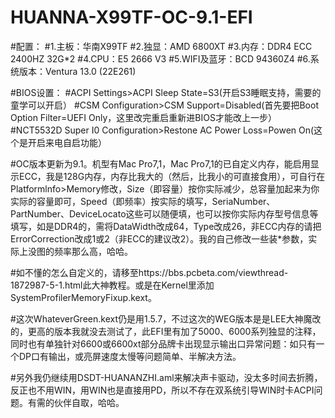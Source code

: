 # HUANNA-X99TF-OC-9.1-EFI
#配置：
#1.主板：华南X99TF
#2.独显：AMD 6800XT
#3.内存：DDR4 ECC 2400HZ  32G*2
#4.CPU：E5 2666 V3
#5.WIFI及蓝牙：BCD 94360Z4
#6.系统版本：Ventura 13.0 (22E261)



#BIOS设置：
#ACPI Settings>ACPI Sleep State=S3(开启S3睡眠支持，需要的童学可以开启）
#CSM Configuration>CSM Support=Disabled(首先要把Boot Option Filter=UEFI Only，这里改完重启重新进BIOS才能改上一步）
#NCT5532D Super I0 Configuration>Restone AC Power Loss=Powen On(这个是开启来电自启功能）

#OC版本更新为9.1。机型有Mac Pro7,1，Mac Pro7,1的已自定义内存，能启用显示ECC，我是128G内存，内存比我大的（然后，比我小的可直接食用），可自行在Platformlnfo>Memory修改，Size（即容量）按你实际减少，总容量加起来为你实际的容量即可，Speed（即频率）按实际的填写，SeriaNumber、PartNumber、DeviceLocato这些可以随便填，也可以按你实际内存型号信息等填写，如是DDR4的，需将DataWidth改成64，Type改成26，非ECC内存的请把ErrorCorrection改成1或2（非ECC的建议改2）。我的自己修改一些装*参数，实际上没图的频率那么高，哈哈。

#如不懂的怎么自定义的，请移至https://bbs.pcbeta.com/viewthread-1872987-5-1.html此大神教程。或是在Kernel里添加SystemProfilerMemoryFixup.kext。

#这次WhateverGreen.kext仍是用1.5.7，不过这次的WEG版本是是LEE大神魔改的，更高的版本我就没去测试了，此EFI里有加了5000、6000系列独显的注释，同时也有单独针对6600或6600xt部分品牌卡出现显示输出口异常问题：如只有一个DP口有输出，或亮屏速度太慢等问题简单、半解决方法。

#另外我仍继续用DSDT-HUANANZHI.aml来解决声卡驱动，没太多时间去折腾，反正也不用WIN，用WIN也是直接用PD，所以不存在双系统引导WIN时卡ACPI问题。有需的伙伴自取，哈哈。
